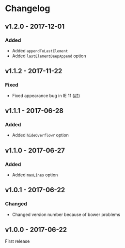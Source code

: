 # Changelog

## v1.2.0 - 2017-12-01
### Added
- Added `appendToLastElement`
- Added `lastElementDeepAppend` option


## v1.1.2 - 2017-11-22
### Fixed
- Fixed appearance bug in IE 11 ([#1](https://github.com/artem328/clampify/issues/1))


## v1.1.1 - 2017-06-28
### Added
- Added `hideOverflowY` option


## v1.1.0 - 2017-06-27
### Added
- Added `maxLines` option


## v1.0.1 - 2017-06-22
### Changed
- Changed version number because of bower problems


## v1.0.0 - 2017-06-22
First release
